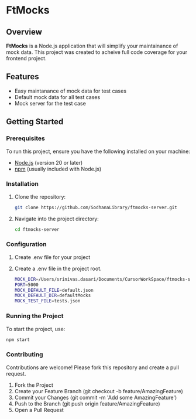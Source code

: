 # FtMocks

## Overview
**FtMocks** is a Node.js application that will simplify your maintainance of mock data. This project was created to acheive full code coverage for your frontend project.

## Features
- Easy maintanance of mock data for test cases 
- Default mock data for all test cases
- Mock server for the test case

## Getting Started

### Prerequisites
To run this project, ensure you have the following installed on your machine:
- [Node.js](https://nodejs.org/) (version 20 or later)
- [npm](https://www.npmjs.com/) (usually included with Node.js)

### Installation
1. Clone the repository:
   ```bash
   git clone https://github.com/SodhanaLibrary/ftmocks-server.git
   ```

2. Navigate into the project directory:
   ```bash
   cd ftmocks-server
   ```

### Configuration
1. Create .env file for your project

2. Create a .env file in the project root.
   ```bash
   MOCK_DIR=/Users/srinivas.dasari/Documents/CursorWorkSpace/ftmocks-server/sample/my-project
   PORT=5000
   MOCK_DEFAULT_FILE=default.json
   MOCK_DEFAULT_DIR=defaultMocks
   MOCK_TEST_FILE=tests.json
   ```

### Running the Project
To start the project, use:
   ```bash
   npm start
   ```

### Contributing
Contributions are welcome! Please fork this repository and create a pull request.

1. Fork the Project
2. Create your Feature Branch (git checkout -b feature/AmazingFeature)
3. Commit your Changes (git commit -m 'Add some AmazingFeature')
4. Push to the Branch (git push origin feature/AmazingFeature)
5. Open a Pull Request

